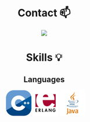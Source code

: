 <div align="center">

# Contact 📫

<a href="https://skillicons.dev">
  <img src="https://skillicons.dev/icons?i=discord"/>
</a>

# Skills 💡

## Languages
&nbsp;
<img src="./assets/cpp-logo.png" style="width: 70px; height: auto;" alt="C++ Logo"/>   <img src="./assets/erlang-logo.png" style="width: 70px; height: auto;" alt="Erlang Logo"/>   <img src="./assets/java-logo.png" style="width: 70px; height: auto;" alt="Java Logo"/>






</div>

<!--
**DoubleXEric/DoubleXEric** is a ✨ _special_ ✨ repository because its `README.md` (this file) appears on your GitHub profile.

Here are some ideas to get you started:

- 🔭 I’m currently working on ...
- 🌱 I’m currently learning ...
- 👯 I’m looking to collaborate on ...
- 🤔 I’m looking for help with ...
- 💬 Ask me about ...
- 📫 How to reach me: ...
- 😄 Pronouns: ...
- ⚡ Fun fact: ...
-->
